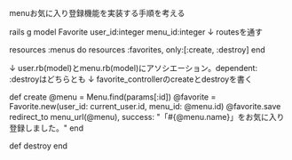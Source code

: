 menuお気に入り登録機能を実装する手順を考える


rails g model Favorite user_id:integer menu_id:integer
↓
routesを通す

resources :menus do
  resources :favorites, only:[:create, :destroy]
end

↓
user.rb(model)とmenu.rb(model)にアソシエーション。dependent: :destroyはどちらとも
↓
favorite_controllerのcreateとdestroyを書く

def create
  @menu = Menu.find(params[:id])
  @favorite = Favorite.new(user_id: current_user.id, menu_id: @menu.id)
  @favorite.save
  redirect_to menu_url(@menu), success: "「#{@menu.name}」をお気に入り登録しました。"
end

def destroy
end